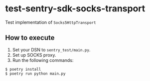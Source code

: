# test-sentry-sdk-socks-transport

Test implementation of `Socks5HttpTransport`

## How to execute

1. Set your DSN to `sentry_test/main.py`.
2. Set up SOCKS proxy.
3. Run the following commands:

```console
$ poetry install
$ poetry run python main.py
```
